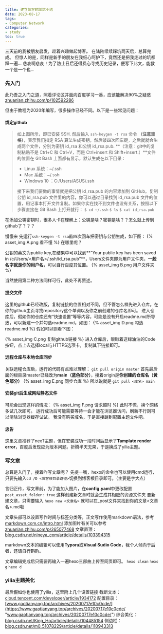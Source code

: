 ```yaml
---
title: 建立博客的踩坑小结
date: 2023-08-17
tags: 
- Computer Network
categories: 
- study
toc: true
---
```


三天前的我被朋友启发，趁着兴趣做起博客。
在陆陆续续踩坑两天后，总算完成。
但惊人的是，同样是新手的朋友在我细心呵护下，竟然还是把我走过的坑都踩一遍...
悲哀啊悲哀！为了防止日后还得费心寻找历史记录，便写下此文，能救一个是一个也...

 <!--more-->

### 先入门

此乃吾之入门之道，照着评论区并面向百度学习一番，应该能解决90%之疑惑
[zhuanlan.zhihu.com/p/102592286](https://zhuanlan.zhihu.com/p/102592286 "https://zhuanlan.zhihu.com/p/102592286")

但由于教程为2020年编写，很多操作已经不同。以下是一些常见问题：

#### 绑定github

> 如上图所示，即已安装 SSH. 然后输入 `ssh-keygen -t rsa` 命令 **（注意空格）**，表示我们指定 RSA 算法生成密钥，然后敲四次回车键，之后就就会生成两个文件，分别为密钥 id_rsa 和公钥 id_rsa.pub. **（注意：git中的复制粘贴不是 Ctrl+C 和 Ctrl+V，而是 Ctrl+insert 和 Shift+insert.）**文件的位置在 Git Bash 上面都有显示，默认生成在以下目录：
>
>- Linux 系统：~/.ssh
>- Mac 系统：~/.ssh
>- Windows 10 ：C:/Users/ASUS/.ssh
>
> 接下来我们要做的事情就是把公钥 id_rsa.pub 的内容添加到 GitHub。复制公钥 id_rsa.pub 文件里的内容，你可以通过目录找到 id_rsa.pub 文件的位置，用记事本打开文件复制。如果你实在找不到文件也没有关系，按照以下步骤直接在 Git Bash 上打开就行：
> `$ cd ~/.ssh`
> `$ ls`
> `$ cat id_rsa.pub`

在添加公钥密钥时，很多人卡在理解上：公钥是啥？密钥是啥？？怎么就上传到github了？？？

慢慢来
先运行`ssh-keygen -t rsa`敲四次回车把密钥与公钥生成，如下图：
{% asset_img A.png 看不懂 %}
在哪里呢？

公钥的英文为public key,在结果中可以找到**“Your public key has been saved in /c/Users/<用户名>/.ssh/id_rsa.pub”**，Users文件夹即为用户文件夹，**一般名字就是你的用户名**，可以自行百度其位置。
{% asset_img B.png 用户文件夹 %}

当然使用第二种方法同样可行，此处不再赘述。

#### 提交文件

这里的github已经改版，复制链接的位置相对不同，但不管怎么样先进入仓库，在你的github主页寻找repository这个单词以及你之前创建的仓库名即可。
进入仓库后，假如你的仓库还有“快速设置”等等内容，可能是没有开启readme.md所导致，可以新建一个并勾选readme.md，如图：
{% asset_img D.png 勾选readme.md %}
假如可以则看下图：

{% asset_img C.png 复制github链接 %}
进入仓库后，眼瞅着这绿油油的Code按钮，点上去选择local与HTTPS选项卡，复制其下链接即可。

#### 远程仓库与本地仓库同步

关联远程仓库后，运行的代码有点难以理解：
`git pull origin master`
首先最后面的根目录master已经改为**main（蓝色部分）**，接着origin是**你创建的仓库名（黄色部分）**
{% asset_img E.png 同步仓库 %}
所以说就是
`git pull <库名> main`

#### 安装git后生成网站静态文件

可能会出现这样的情况：
{% asset_img F.png 请求超时 %}
此时不慌，换个网络多试几次即可。
运行成功后可能需要等待一会才能在浏览器访问，刷新不行则可以清除浏览器缓存试试。
我没有购买域名，于是直接跳到配置主题文件吧。

#### 忠告

这里文章推荐了nexT主题，但在安装成功一段时间后显示了**Tamplate render error**，百度后发现应为版本问题。折腾半天无果，于是换成了yilia主题。

### 写文章

总算是入门了，接着咋写文章呢？
先提一嘴，hexo的命令也可以使用cmd运行，只要先输入`cd /D <博客根目录路径>`切换到博客根目录即可。（主要是字大点）

言归正传，写文章前，为了能加入图片，在**config.yaml**中更改配置
`post_asset_folder: true`
这样创建新文章时就会生成其相应的资源文件夹
要新建文章，只需要输入
`hexo new <文章名>`
就可以在_post文件夹找到你的文章<文章名>.md啦

文章头部可以设置写作时间与标签分类等，正文写作使用markdown语法，参考
[markdown.com.cn/intro.html](https://markdown.com.cn/intro.html "https://markdown.com.cn/intro.html")
添加图片有关可以参考
[zhuanlan.zhihu.com/p/265077468](https://zhuanlan.zhihu.com/p/265077468 "https://zhuanlan.zhihu.com/p/265077468")
文章置顶：[blog.csdn.net/nineya_com/article/details/103394315](https://blog.csdn.net/nineya_com/article/details/103394315 "blog.csdn.net/nineya_com/article/details/103394315")

markdown文本的编辑可以使用**Typora**或**Visual Sudio Code**，我个人倾向于后者，还请自行斟酌。

文章编辑完成后只需要再输入一遍hexo三部曲上传至网页即可。
`hexo clean`
`hexo g`
`hexo d`

### yilia主题美化

最后假如你也使用了yilia，这里附上几个设置链接
截断文本：[cloud.tencent.com/developer/article/1934172](https://cloud.tencent.com/developer/article/1934172 "https://cloud.tencent.com/developer/article/1934172")
配置目录：[www.gaotianyang.top/archives/20200717e10c0cde/](https://www.gaotianyang.top/archives/20200717e10c0cde/ "www.gaotianyang.top/archives/20200717e10c0cde/")
综合美化：[blog.csdn.net/King_Ho/article/details/104485154](https://blog.csdn.net/King_Ho/article/details/104485154 "blog.csdn.net/King_Ho/article/details/104485154")
侧边栏：[blog.csdn.net/m0_51078229/article/details/110943313](https://blog.csdn.net/m0_51078229/article/details/110943313 "blog.csdn.net/m0_51078229/article/details/110943313")
